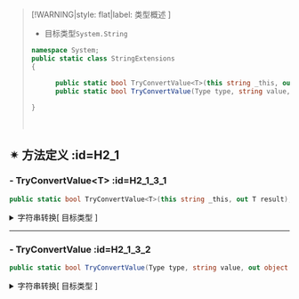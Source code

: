 <br/>

>[!WARNING|style: flat|label: 类型概述 ]
>
>- 目标类型`System.String`
>
>```csharp
>namespace System;
>public static class StringExtensions
>{
>
>       public static bool TryConvertValue<T>(this string _this, out T result);
>       public static bool TryConvertValue(Type type, string value, out object result);
>      
>}
>
>
>```
>
><br/>

## ✴ 方法定义 :id=H2_1

### - <span class='spMethod'>TryConvertValue\<T></span>  :id=H2_1_3_1

```csharp
public static bool TryConvertValue<T>(this string _this, out T result);

```



<details><summary class='spSummary'>字符串转换[ 目标类型 ]</summary> 
<!-- start -->   





>**<span style='color:Blue'>泛型项</span>**
>
>- `[ T ]`目标类型
>
>---
>
>
>
>**参数项**
>
>- `[ _this ]`当前类型<span style='color:Blue'>( this )</span>
>
>---
>
>
>
>**返回值**
>
>- `[ result ]`目标类型值
>
>---
>
>>**简要说明**
>>
>>- 目标类型`object`: 返回原始值`_this`
>>
>>- 目标类型`byte[]`:`Convert.FromBase64String(_this)`
>>
>>- 目标类型`Nullable<T>`: 当原始值`_this`非空则根据`T.TypeConverter`转换 <span style='color:red'>[ 否则返回`Null`]</span>
>>
>>- <span style='color:Blue'>[ 默认 ]</span>根据目标类型`TypeConverter`进行转换
>>
>>  ```csharp
>>  TypeConverter converter = TypeDescriptor.GetConverter(typeof(T));
>>  if (converter.CanConvertFrom(typeof(string)))
>>  {
>>      
>>  }
>>  ```
>>
>>  
>
>
>
><br/>

```csharp
string v1 = "10";
v1.TryConvertValue<object>(out var r1);
Assert.AreEqual(r1, "10");

v1.TryConvertValue<int>(out var r2);
Assert.AreEqual(r2, 10);

v1.TryConvertValue<Nullable<int>>(out var r3);
Assert.AreEqual(r3, new Nullable<int>(10));


```





<!-- end --> 
</details>

---

### - <span class='spMethod'>TryConvertValue</span>  :id=H2_1_3_2

```csharp
public static bool TryConvertValue(Type type, string value, out object result);

```



<details><summary class='spSummary'>字符串转换[ 目标类型 ]</summary> 
<!-- start -->   





>**参数项**
>
>- `[ type ]`目标类型
>
>- `[ value ]`待转换字符串
>
>---
>
>
>
>**返回值**
>
>- `[ result ]`目标类型值
>
>---
>
>>**简要说明**
>>
>>- 目标类型`object`: 返回原始值`_this`
>>
>>- 目标类型`byte[]`:`Convert.FromBase64String(_this)`
>>
>>- 目标类型`Nullable<T>`: 当原始值`_this`非空则根据`T.TypeConverter`转换 <span style='color:red'>[ 否则返回`Null`]</span>
>>
>>- <span style='color:Blue'>[ 默认 ]</span>根据目标类型`TypeConverter`进行转换
>>
>>  ```csharp
>>  TypeConverter converter = TypeDescriptor.GetConverter(typeof(T));
>>  if (converter.CanConvertFrom(typeof(string)))
>>  {
>>      
>>  }
>>  ```
>>
>>  
>
>
>
><br/>



<!-- end --> 
</details>



